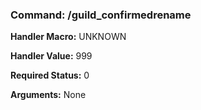 ### Command: /guild_confirmedrename

**Handler Macro:** UNKNOWN

**Handler Value:** 999

**Required Status:** 0

**Arguments:**
None
